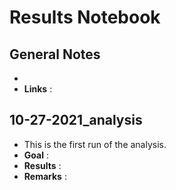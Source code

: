 # Results Notebook

## General Notes

* 
* **Links** :

## 10-27-2021_analysis

* This is the first run of the analysis. 
* **Goal** :
* **Results** : 
* **Remarks** :

## 

